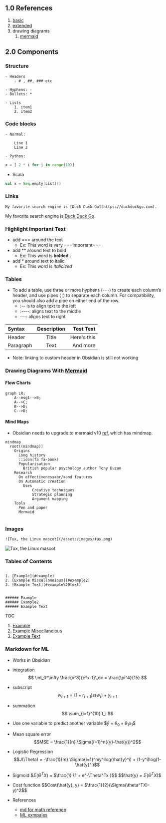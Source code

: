 

## 1.0 References
1. [basic](https://www.markdownguide.org/basic-syntax/)
2. [extended](https://www.markdownguide.org/extended-syntax/)
3. drawing diagrams
	1. [mermaid](https://mermaid.js.org/syntax/flowchart.html)



## 2.0 Components

### Structure
	- Headers
		- # , ##, ### etc

	- Hyphens: -
	- Bullets: *

	- Lists	
		1. item1
		2. item2


### Code blocks
	- Normal: 
```
	Line 1
	Line 2
```

	- Python: 
``` python
x = [ 2 * i for i in range(10)]
```

- Scala
``` scala
val x = Seq.empty[List]()
```



### Links
```
My favorite search engine is [Duck Duck Go](https://duckduckgo.com).
```
My favorite search engine is [Duck Duck Go](https://duckduckgo.com).




### Highlight Important Text
- add === around the text
	- Ex: This word is very ===important===
- add ** around text to bold
	- Ex: This word is **bolded** .  
- add * around text to italic
	- Ex: This word is *italicized*





### Tables
- To add a table, use three or more hyphens (`---`) to create each column’s header, and use pipes (`|`) to separate each column. For compatibility, you should also add a pipe on either end of the row.
	- :-- is to align text to the left
	- :----:  aligns text to the middle
	- ---: aligns text to right

| Syntax      | Description | Test Text     |
| :---        |    :----:   |          ---: |
| Header      | Title       | Here's this   |
| Paragraph   | Text        | And more      |

- Note: linking to custom header in Obsidian is still not working




### Drawing Diagrams With [Mermaid](https://mermaid.js.org/syntax/flowchart.html)

#### Flow Charts


```mermaid
graph LR;
    A--msg1-->B;
    A-->C;
    B-->D;
    C-->D;
```


#### Mind Maps
- Obsidian needs to upgrade to mermaid v10 [ref](https://forum.obsidian.md/t/mermaid-mindmap-and-timeline-feature-not-available-in-obsidian/47125/10), which has mindmap.
```mermaid
mindmap
  root((mindmap))
    Origins
      Long history
      ::icon(fa fa-book)
      Popularisation
        British popular psychology author Tony Buzan
    Research
      On effectiveness<br/>and features
      On Automatic creation
        Uses
            Creative techniques
            Strategic planning
            Argument mapping
    Tools
      Pen and paper
      Mermaid


```



### Images
```
![Tux, the Linux mascot](/assets/images/tux.png)
```

![Tux, the Linux mascot](/assets/images/tux.png)


### Tables of Contents
```

1. [Example](#example)
2. [Example Miscellaneious](#example2)
3. [Example Text](#example%20text)


###### Example
###### Example2
###### Example Text

```
 TOC
1. [Example](#example)
2. [Example Miscellaneious](#example2)
3. [Example Text](#example%20text)


### Markdown for ML
- Works in Obsidian

- integration
$$
  \int_0^\infty \frac{x^3}{e^x-1}\,dx = \frac{\pi^4}{15}
$$

- subscript
$$
  w_{t+1} = (1 + r_{t+1}) s(w_t) + y_{t+1}
$$ 
- summation
$$
\sum_{i=1}^{10} t_i
$$


- Use one variable to predict another variable		$$\hat{y}$ = $\theta_0 + \theta_1 x_1$$

- Mean square error
		$$MSE = \frac{1}{n} \Sigma{i=1}^n({y}-\hat{y})^2$$

- Logistic Regression
$$J(\Theta) = -\frac{1}{m} \Sigma{i=1}^my^ilog(\hat{y}^i) + (1-y^i)log(1-\hat{y}^i)$$

- Sigmoid
		$$\Sigma(\Theta^TX)$ = $\frac{1} {1 + e^-\Theta^Tx }$$
		$$\hat{y} = $\Sigma(\Theta^T X)$$	
- Cost function
$$Cost(\hat{y}, y) =  $\frac{1}{2}(\Sigma(\theta^TX)-y)^2$$


- References
  - [md for math reference](https://csrgxtu.github.io/2015/03/20/Writing-Mathematic-Fomulars-in-Markdown/)
  - [ML exmpales](https://krish9a.medium.com/mathematical-notations-for-machine-learning-markdown-5feb99e8d412)



